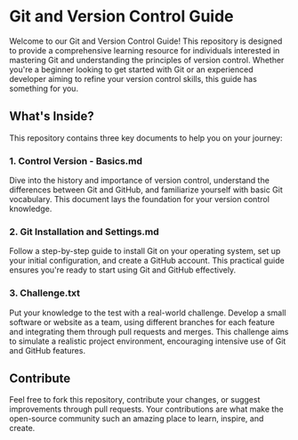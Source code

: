 # Git and Version Control Guide

Welcome to our Git and Version Control Guide! This repository is designed to provide a comprehensive learning resource for individuals interested in mastering Git and understanding the principles of version control. Whether you're a beginner looking to get started with Git or an experienced developer aiming to refine your version control skills, this guide has something for you.

## What's Inside?

This repository contains three key documents to help you on your journey:

### 1. Control Version - Basics.md

Dive into the history and importance of version control, understand the differences between Git and GitHub, and familiarize yourself with basic Git vocabulary. This document lays the foundation for your version control knowledge.

### 2. Git Installation and Settings.md

Follow a step-by-step guide to install Git on your operating system, set up your initial configuration, and create a GitHub account. This practical guide ensures you're ready to start using Git and GitHub effectively.

### 3. Challenge.txt

Put your knowledge to the test with a real-world challenge. Develop a small software or website as a team, using different branches for each feature and integrating them through pull requests and merges. This challenge aims to simulate a realistic project environment, encouraging intensive use of Git and GitHub features.

## Contribute
Feel free to fork this repository, contribute your changes, or suggest improvements through pull requests. Your contributions are what make the open-source community such an amazing place to learn, inspire, and create.